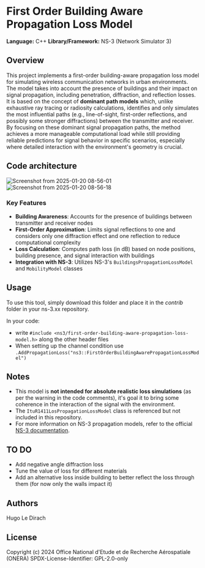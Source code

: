 # First Order Building Aware Propagation Loss Model

**Language:** C++
**Library/Framework:** NS-3 (Network Simulator 3)

## Overview
This project implements a first-order building-aware propagation loss model for simulating wireless communication networks in urban environments. The model takes into account the presence of buildings and their impact on signal propagation, including penetration, diffraction, and reflection losses.
It is based on the concept of **dominant path models** which, unlike exhaustive ray tracing or radiosity calculations, identifies and only simulates the most influential paths (e.g., line-of-sight, first-order reflections, and possibly some stronger diffractions) between the transmitter and receiver. By focusing on these dominant signal propagation paths, the method achieves a more manageable computational load while still providing reliable predictions for signal behavior in specific scenarios, especially where detailed interaction with the environment's geometry is crucial.

## Code architecture
![Screenshot from 2025-01-20 08-56-01](https://github.com/user-attachments/assets/270b27d7-77dc-40b2-9f12-158878ddacd2)
![Screenshot from 2025-01-20 08-56-18](https://github.com/user-attachments/assets/1ed38dbe-bcef-44e1-80a7-f8e46f225c78)

### Key Features

* **Building Awareness**: Accounts for the presence of buildings between transmitter and receiver nodes
* **First-Order Approximation**: Limits signal reflections to one and considers only one diffraction effect and one reflection to reduce computational complexity
* **Loss Calculation**: Computes path loss (in dB) based on node positions, building presence, and signal interaction with buildings
* **Integration with NS-3**: Utilizes NS-3's `BuildingsPropagationLossModel` and `MobilityModel` classes

## Usage

To use this tool, simply download this folder and place it in the _contrib_ folder in your ns-3.xx repository.

In your code:
* write `#include <ns3/first-order-building-aware-propagation-loss-model.h>` along the other header files
* When setting up the channel condition use `.AddPropagationLoss("ns3::FirstOrderBuildingAwarePropagationLossModel")`

## Notes

* This model is **not intended for absolute realistic loss simulations** (as per the warning in the code comments), it's goal it to bring some coherence in the interaction of the signal with the environment.
* The `ItuR1411LosPropagationLossModel` class is referenced but not included in this repository.
* For more information on NS-3 propagation models, refer to the official [NS-3 documentation](https://www.nsnam.org/docs/).

## TO DO

* Add negative angle diffraction loss
* Tune the value of loss for different materials
* Add an alternative loss inside building to better reflect the loss through them (for now only the walls impact it)

## Authors

Hugo Le Dirach 

## License
Copyright (c) 2024 Office National d'Etude et de Recherche Aérospatiale (ONERA)
SPDX-License-Identifier: GPL-2.0-only
